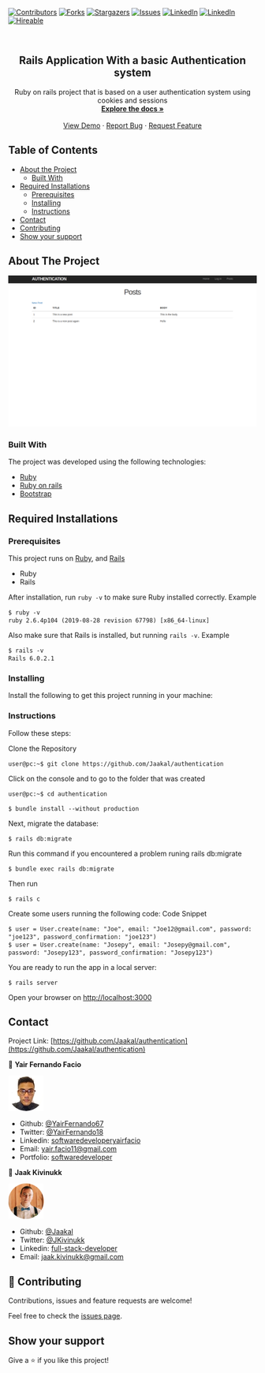 [![Contributors][contributors-shield]][contributors-url]
[![Forks][forks-shield]][forks-url]
[![Stargazers][stars-shield]][stars-url]
[![Issues][issues-shield]][issues-url]
[![LinkedIn][linkedin-shield2]][linkedin-url2]
[![LinkedIn][linkedin-shield]][linkedin-url]
[![Hireable][hireable]][hireable-url]

<!-- PROJECT LOGO -->
<br />
<p align="center">
 <h2 align="center"> Rails Application With a basic Authentication system </h2>

  <p align="center">
    Ruby on rails project that is based on a user authentication system using cookies and sessions
    <br />
    <a href="https://github.com/Jaakal/authentication"><strong>Explore the docs »</strong></a>
    <br />
    <br />
    <a href="https://github.com/Jaakal/authentication">View Demo</a>
    ·
    <a href="https://github.com/Jaakal/authentication/issues">Report Bug</a>
    ·
    <a href="https://github.com/Jaakal/authentication/issues">Request Feature</a>
  </p>

</p>

## Table of Contents
* [About the Project](#about-the-project)
  * [Built With](#built-with)
* [Required Installations](#Required-Installations)
  * [Prerequisites](#Prerequisites)
  * [Installing](#Installing)
  * [Instructions](#Instructions)
* [Contact](#contact)
* [Contributing](#Contributing)
* [Show your support](#Show-your-support)

## About The Project

![Screenshot Image](app/assets/images/logoRepo.png) 

### Built With
The project was developed using the following technologies:
- [Ruby](https://www.ruby-lang.org/es/)
- [Ruby on rails](https://rubyonrails.org/)
- [Bootstrap](https://getbootstrap.com/docs/4.4/getting-started/introduction/)

## Required Installations

### Prerequisites

This project runs on [Ruby](https://www.ruby-lang.org/en/documentation/installation/), and [Rails](http://installrails.com/)
 
* Ruby
* Rails

After installation, run `ruby -v` to make sure Ruby installed correctly. Example
```
$ ruby -v
ruby 2.6.4p104 (2019-08-28 revision 67798) [x86_64-linux]
```

Also make sure that Rails is installed, but running `rails -v`. 
Example
```
$ rails -v
Rails 6.0.2.1
```

### Installing

<p>Install the following to get this project running in your machine:</p>

### Instructions

<p>Follow these steps:</p>

Clone the Repository

```Shell
user@pc:~$ git clone https://github.com/Jaakal/authentication
```

Click on the console and to go to the folder that was created

```Shell
user@pc:~$ cd authentication
```

```
$ bundle install --without production
```

Next, migrate the database:

```
$ rails db:migrate
```

Run this command if you encountered a problem runing rails db:migrate

```
$ bundle exec rails db:migrate
```

Then run 

```
$ rails c
```

Create some users running the following code:
Code Snippet

```
$ user = User.create(name: "Joe", email: "Joe12@gmail.com", password: "joe123", password_confirmation: "joe123")
$ user = User.create(name: "Josepy", email: "Josepy@gmail.com", password: "Josepy123", password_confirmation: "Josepy123")

```
You are ready to run the app in a local server:

```
$ rails server
```

Open your browser on [http://localhost:3000](http://localhost:3000)

## Contact

<p align="center">

  Project Link: [https://github.com/Jaakal/authentication](https://github.com/Jaakal/authentication)

</p>

👤 **Yair Fernando Facio**

<a href="https://yairfernando67.github.io/Portfolio/" target="_blank">
    
  ![Screenshot Image](app/assets/images/logo.jpg) 

</a>

- Github: [@YairFernando67](https://github.com/YairFernando67)
- Twitter: [@YairFernando18](https://twitter.com/YairFernando18)
- Linkedin: [softwaredeveloperyairfacio](https://www.linkedin.com/in/softwaredeveloperyairfacio/)
- Email: [yair.facio11@gmail.com](https://mail.google.com/mail/?view=cm&fs=1&tf=1&to=yair.facio11@gmail.com)
- Portfolio: [softwaredeveloper](https://yairfernando67.github.io/Portfolio/)



👤 **Jaak Kivinukk**

<a href="https://github.com/Jaakal" target="_blank">
    
  ![Screenshot Image](app/assets/images/profile.png) 

</a>

- Github: [@Jaakal](https://github.com/Jaakal)
- Twitter: [@JKivinukk](https://twitter.com/JKivinukk)
- Linkedin: [full-stack-developer](https://www.linkedin.com/in/jaak-kivinukk-7098b1153/)
- Email: [jaak.kivinukk@gmail.com](jaak.kivinukk@gmail.com)

## 🤝 Contributing

Contributions, issues and feature requests are welcome!

Feel free to check the [issues page](https://github.com/Jaakal/authentication/issues).

## Show your support

Give a ⭐️ if you like this project!

<!-- MARKDOWN LINKS & IMAGES -->
[contributors-shield]: https://img.shields.io/github/contributors/Jaakal/authentication.svg?style=flat-square
[contributors-url]: https://github.com/Jaakal/authentication/graphs/contributors
[forks-shield]: https://img.shields.io/github/forks/Jaakal/authentication.svg?style=flat-square
[forks-url]: https://github.com/Jaakal/authentication/network/members
[stars-shield]: https://img.shields.io/github/stars/Jaakal/authentication.svg?style=flat-square
[stars-url]: https://github.com/Jaakal/authentication/stargazers
[issues-shield]: https://img.shields.io/github/issues/Jaakal/authentication.svg?style=flat-square
[issues-url]: https://github.com/Jaakal/authentication/issues
[license-shield]: https://img.shields.io/github/license/Jaakal/authentication.svg?style=flat-square
[license-url]: https://github.com/Jaakal/authentication/blob/master/LICENSE.txt
[linkedin-shield2]: https://img.shields.io/badge/-LinkedIn-black.svg?style=flat-square&logo=linkedin&colorB=555
[linkedin-url2]: https://www.linkedin.com/in/softwaredeveloperyairfacio/
[linkedin-shield]: https://img.shields.io/badge/-LinkedIn-black.svg?style=flat-square&logo=linkedin&colorB=555
[linkedin-url]: https://www.linkedin.com/in/jaak-kivinukk-7098b1153/
[hireable]: https://cdn.rawgit.com/hiendv/hireable/master/styles/flat/yes.svg
[hireable-url]: https://www.linkedin.com/in/softwaredeveloperyairfacio/